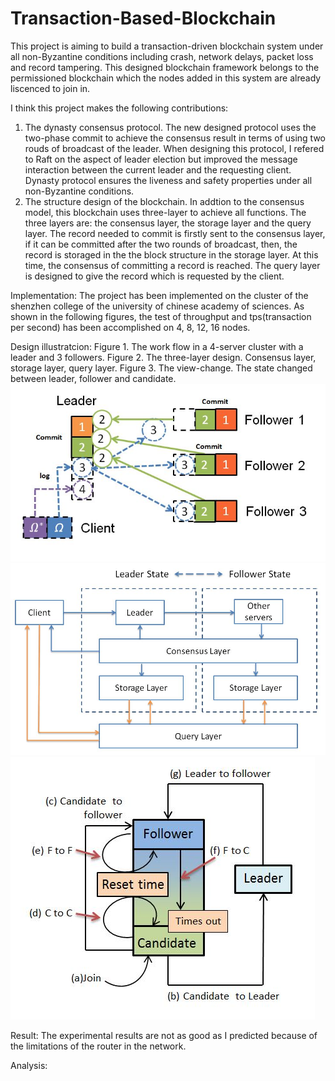 # Transaction-Based-Blockchain

This project is aiming to build a transaction-driven blockchain system under all non-Byzantine conditions including crash, network delays, packet loss and record tampering. This designed blockchain framework belongs to the permissioned blockchain which the nodes added in this system are already liscenced to join in.

I think this project makes the following contributions:
1. The dynasty consensus protocol. The new designed protocol uses the two-phase commit to achieve the consensus result in terms of using two rouds of broadcast of the leader. When designing this protocol, I refered to Raft on the aspect of leader election but improved the message interaction between the current leader and the requesting client. Dynasty protocol ensures the liveness and safety properties under all non-Byzantine conditions.
2. The structure design of the blockchain. In addtion to the consensus model, this blockchain uses three-layer to achieve all functions. The three layers are: the consensus layer, the storage layer and the query layer. The record needed to commit is firstly sent to the consensus layer, if it can be committed after the two rounds of broadcast, then, the record is storaged in the the block structure in the storage layer. At this time, the consensus of committing a record is reached. The query layer is designed to give the record which is requested by the client.

Implementation:
The project has been implemented on the cluster of the shenzhen college of the university of chinese academy of sciences. As shown in the following figures, the test of throughput and tps(transaction per second) has been accomplished on 4, 8, 12, 16 nodes. 

Design illustratcion:
Figure 1. The work flow in a 4-server cluster with a leader and 3 followers.
Figure 2. The three-layer design. Consensus layer, storage layer, query layer.
Figure 3. The view-change. The state changed between leader, follower and candidate.
![Figure 1. Work folw](https://github.com/thatisedward/Transaction-Based-Blockchain/blob/master/Screenshots/work_flow.JPG)
![Figure 2. Three-layer design](https://github.com/thatisedward/Transaction-Based-Blockchain/blob/master/Screenshots/three_layer_design.JPG)
![Figure 3. View-change](https://github.com/thatisedward/Transaction-Based-Blockchain/blob/master/Screenshots/view_change.JPG)

Result:
The experimental results are not as good as I predicted because of the limitations of the router in the network. 

Analysis:
